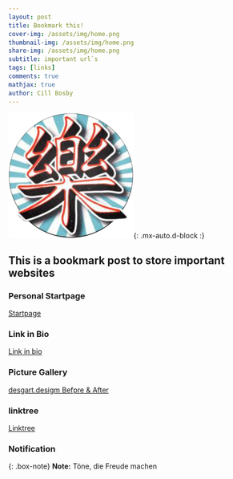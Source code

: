 ```yaml
---
layout: post
title: Bookmark this!
cover-img: /assets/img/home.png
thumbnail-img: /assets/img/home.png
share-img: /assets/img/home.png
subtitle: important url`s
tags: [links]
comments: true
mathjax: true
author: Cill Bosby
---
```


![thumb](/assets/img/home.png){: .mx-auto.d-block :}

## This is a bookmark post to store important websites

### Personal Startpage

[Startpage](https://desgart-design.github.io/start/)

### Link in Bio

[Link in bio](https://linkr.bio/tdfm/)

### Picture Gallery

[desgart.desigm Befpre & After](hhttps://desgart-design.github.io/pics/)

### linktree

[Linktree](https://desgart-design.github.io/mnml/)


### Notification

{: .box-note}
**Note:** Töne, die Freude machen
